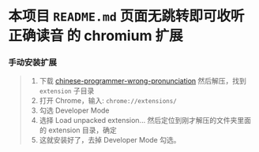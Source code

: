 # 本项目 `README.md` 页面无跳转即可收听正确读音 的 chromium 扩展


### 手动安装扩展
> 1. 下载 [chinese-programmer-wrong-pronunciation](https://github.com/shimohq/chinese-programmer-wrong-pronunciation/archive/refs/heads/master.zip) 然后解压，找到 `extension` 子目录
> 2. 打开 Chrome，输入: `chrome://extensions/`
> 3. 勾选 Developer Mode
> 4. 选择 Load unpacked extension... 然后定位到刚才解压的文件夹里面的 extension 目录，确定
> 5. 这就安装好了，去掉 Developer Mode 勾选。